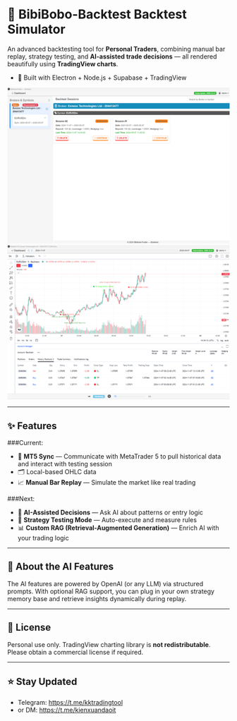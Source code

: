 # 🔁 BibiBobo-Backtest Backtest Simulator

An advanced backtesting tool for **Personal Traders**, combining manual bar replay, strategy testing, and **AI-assisted trade decisions** — all rendered beautifully using **TradingView charts**.
- 🧰 Built with Electron + Node.js + Supabase + TradingView

![Backtest Tool UI](app-screen-shot-1.png)
![Backtest Tool UI](app-screen-shot-2.png)

---

## ✨ Features

###Current:

- 🔄 **MT5 Sync** — Communicate with MetaTrader 5 to pull historical data and interact with testing session
- 🗂️ Local-based OHLC data
- 📈 **Manual Bar Replay** — Simulate the market like real trading

###Next:

- 🧠 **AI-Assisted Decisions** — Ask AI about patterns or entry logic
- 🧪 **Strategy Testing Mode** — Auto-execute and measure rules
- 📊 **Custom RAG (Retrieval-Augmented Generation)** — Enrich AI with your trading logic

---

## 🧠 About the AI Features

The AI features are powered by OpenAI (or any LLM) via structured prompts. With optional RAG support, you can plug in your own strategy memory base and retrieve insights dynamically during replay.

---

## 📌 License

Personal use only. TradingView charting library is **not redistributable**. Please obtain a commercial license if required.

---

## ⭐ Stay Updated

- Telegram: https://t.me/kktradingtool
- or DM: https://t.me/kienxuandaoit
